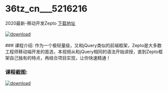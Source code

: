 # 36tz_cn___5216216
2020最新-移动开发Zepto
[下载地址](http://www.36tz.cn/article/5216216 "下载地址")
<br/></br>[![download](http://36tz.cn/muke_img/2020_11_2-56-300x140.png "下载地址")](http://www.36tz.cn/article/5216216 "下载地址")
<br/></br>### 课程介绍:
作为一个极轻量级，又和jQuery类似的前端框架，Zepto是大多数工程师移动端开发的首选，本视频从和jQuery相同的语法开始讲授，直到Zepto框架自己独有的特点，再结合项目实现，让你快速精通！

### 课程截图:
[![download](http://36tz.cn/muke_img/2020_11_1-56.png "下载地址")](http://www.36tz.cn/article/5216216 "下载地址")
